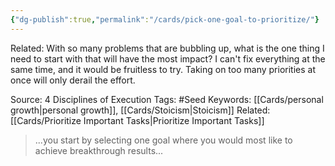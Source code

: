```yaml
---
{"dg-publish":true,"permalink":"/cards/pick-one-goal-to-prioritize/"}
---
```





Related: 
With so many problems that are bubbling up, what is the one thing I need to start with that will have the most impact? I can't fix everything at the same time, and it would be fruitless to try. Taking on too many priorities at once will only derail the effort.

Source: 4 Disciplines of Execution
Tags: #Seed
Keywords: [[Cards/personal growth\|personal growth]], [[Cards/Stoicism\|Stoicism]]
Related:  [[Cards/Prioritize Important Tasks\|Prioritize Important Tasks]]

>...you start by selecting one goal where you would most like to achieve breakthrough results...